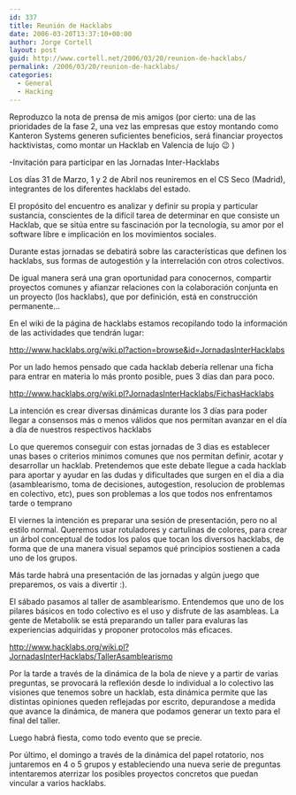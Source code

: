 ```yaml
---
id: 337
title: Reunión de Hacklabs
date: 2006-03-20T13:37:10+00:00
author: Jorge Cortell
layout: post
guid: http://www.cortell.net/2006/03/20/reunion-de-hacklabs/
permalink: /2006/03/20/reunion-de-hacklabs/
categories:
  - General
  - Hacking
---
```

Reproduzco la nota de prensa de mis amigos (por cierto: una de las prioridades de la fase 2, una vez las empresas que estoy montando como Kanteron Systems generen suficientes beneficios, será financiar proyectos hacktivistas, como montar un Hacklab en Valencia de lujo 😉 )

-Invitación para participar en las Jornadas Inter-Hacklabs

Los dí­as 31 de Marzo, 1 y 2 de Abril nos reuniremos en el CS Seco (Madrid), integrantes de los diferentes hacklabs del estado.

El propósito del encuentro es analizar y definir su propia y particular sustancia, conscientes de la difí­cil tarea de determinar en que consiste un Hacklab, que se sitúa entre su fascinación por la tecnologí­a, su amor por el software libre e implicación en los movimientos sociales.

Durante estas jornadas se debatirá sobre las caracterí­sticas que definen los hacklabs, sus formas de autogestión y la interrelación con otros colectivos.

De igual manera será una gran oportunidad para conocernos, compartir proyectos comunes y afianzar relaciones con la colaboración conjunta en un proyecto (los hacklabs), que por definición, está en construcción permanente&#8230;

En el wiki de la página de hacklabs estamos recopilando todo la información de las actividades que tendrán lugar:

http://www.hacklabs.org/wiki.pl?action=browse&id=JornadasInterHacklabs

Por un lado hemos pensado que cada hacklab deberí­a rellenar una ficha para entrar en materia lo más pronto posible, pues 3 dí­as dan para poco.

http://www.hacklabs.org/wiki.pl?JornadasInterHacklabs/FichasHacklabs

La intención es crear diversas dinámicas durante los 3 dí­as para poder llegar a consensos más o menos válidos que nos permitan avanzar en el dí­a a dí­a de nuestros respectivos hacklabs

Lo que queremos conseguir con estas jornadas de 3 dias es establecer unas bases o criterios minimos comunes que nos permitan definir, acotar y desarrollar un hacklab. Pretendemos que este debate llegue a cada hacklab para aportar y ayudar en las dudas y dificultades que surgen en el dia a dia (asamblearismo, toma de decisiones, autogestion, resolucion de problemas en colectivo, etc), pues son problemas a los que todos nos enfrentamos tarde o temprano

El viernes la intención es preparar una sesión de presentación, pero no al estilo normal. Queremos usar rotuladores y cartulinas de colores, para crear un árbol conceptual de todos los palos que tocan los diversos hacklabs, de forma que de una manera visual sepamos qué principios sostienen a cada uno de los grupos.

Más tarde habrá una presentación de las jornadas y algún juego que preparemos, os vais a divertir :).

El sábado pasamos al taller de asamblearismo. Entendemos que uno de los pilares básicos en todo colectivo es el uso y disfrute de las asambleas. La gente de Metabolik se está preparando un taller para evaluras las experiencias adquiridas y proponer protocolos más eficaces.

http://www.hacklabs.org/wiki.pl?JornadasInterHacklabs/TallerAsamblearismo

Por la tarde a través de la dinámica de la bola de nieve y a partir de varias preguntas, se provocará la reflexión desde lo individual a lo colectivo las visiones que tenemos sobre un hacklab, esta dinámica permite que las distintas opiniones queden reflejadas por escrito, depurandose a medida que avance la dinámica, de manera que podamos generar un texto para el final del taller.

Luego habrá fiesta, como todo evento que se precie.

Por último, el domingo a través de la dinámica del papel rotatorio, nos juntaremos en 4 o 5 grupos y estableciendo una nueva serie de preguntas intentaremos aterrizar los posibles proyectos concretos que puedan vincular a varios hacklabs.
